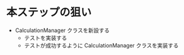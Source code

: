 # 本ステップの狙い

- CalculationManager クラスを新設する
  - テストを実装する
  - テストが成功するように CalculationManager クラスを実装する
  
